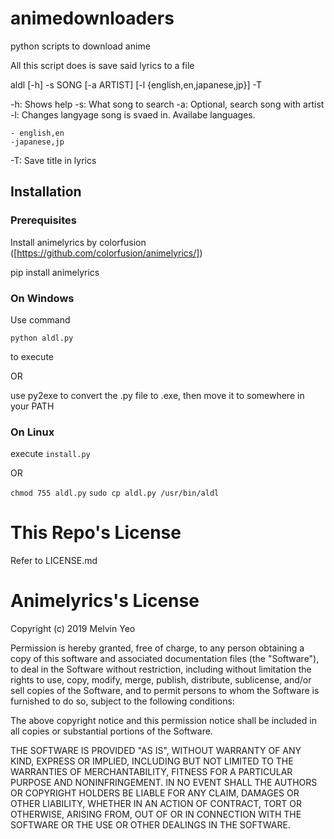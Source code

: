# animedownloaders
python scripts to download anime

All this script does is save said lyrics to a file

aldl [-h] -s SONG [-a ARTIST] [-l {english,en,japanese,jp}] -T

-h:
	Shows help
-s:
	What song to search
-a:
	Optional, search song with artist
-l:
	Changes langyage song is svaed in.
	Availabe languages.

	- english,en
	-japanese,jp
-T:
	Save title in lyrics

## Installation

### Prerequisites

Install animelyrics by colorfusion
([https://github.com/colorfusion/animelyrics/])

pip install animelyrics


### On Windows

Use command

`python aldl.py`

to execute

OR

use py2exe to convert the .py file to .exe,
then move it to somewhere in your PATH

### On Linux

execute `install.py`

OR

`chmod 755 aldl.py`
`sudo cp aldl.py /usr/bin/aldl`


# This Repo's License

Refer to LICENSE.md

# Animelyrics's License


Copyright (c) 2019 Melvin Yeo

Permission is hereby granted, free of charge, to any person obtaining a copy of this software and associated documentation files (the "Software"), to deal in the Software without restriction, including without limitation the rights to use, copy, modify, merge, publish, distribute, sublicense, and/or sell copies of the Software, and to permit persons to whom the Software is furnished to do so, subject to the following conditions:

The above copyright notice and this permission notice shall be included in all copies or substantial portions of the Software.

THE SOFTWARE IS PROVIDED "AS IS", WITHOUT WARRANTY OF ANY KIND, EXPRESS OR IMPLIED, INCLUDING BUT NOT LIMITED TO THE WARRANTIES OF MERCHANTABILITY, FITNESS FOR A PARTICULAR PURPOSE AND NONINFRINGEMENT. IN NO EVENT SHALL THE AUTHORS OR COPYRIGHT HOLDERS BE LIABLE FOR ANY CLAIM, DAMAGES OR OTHER LIABILITY, WHETHER IN AN ACTION OF CONTRACT, TORT OR OTHERWISE, ARISING FROM, OUT OF OR IN CONNECTION WITH THE SOFTWARE OR THE USE OR OTHER DEALINGS IN THE SOFTWARE.


